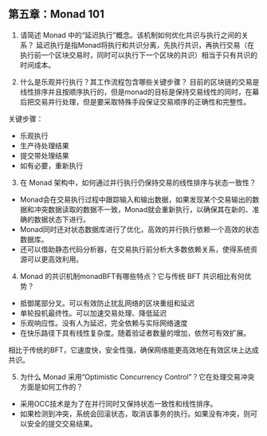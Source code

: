 ## 第五章：Monad 101
 
1. 请简述 Monad 中的“延迟执行”概念。该机制如何优化共识与执行之间的关系？
延迟执行是指Monad将执行和共识分离，先执行共识，再执行交易（在执行前一个区块交易时，同时可以执行下一个区块的共识）相当于只有共识的时间成本。

2. 什么是乐观并行执行？其工作流程包含哪些关键步骤？
目前的区块链的交易是线性排序并且按顺序执行的，但是monad的目标是保持交易线性的同时，在幕后把交易并行处理，但是要采取特殊手段保证交易顺序的正确性和完整性。

关键步骤：
- 乐观执行
- 生产待处理结果
- 提交带处理结果
- 如有必要，重新执行

3. 在 Monad 架构中，如何通过并行执行仍保持交易的线性排序与状态一致性？
- Monad会在交易执行过程中跟踪输入和输出数据，如果发现某个交易输出的数据和冲突数据读取的数据不一致，Monad就会重新执行，以确保其在新的、准确的数据状态下进行。
- Monad同时还对状态数据库进行了优化，高效的并行执行依赖一个高效的状态数据库。
- 还可以借助静态代码分析器，在交易执行前分析大多数依赖关系，使得系统资源可以更高效利用。

4. Monad 的共识机制monadBFT有哪些特点？它与传统 BFT 共识相比有何优势？
- 抵御尾部分叉。可以有效防止扰乱网络的区块重组和延迟
- 单轮投机最终性。可以加速交易处理、降低延迟
- 乐观响应性。没有人为延迟，完全依赖与实际网络速度
- 在快乐路径下具有线性复杂度。随着验证者数量的增加，依然可有效扩展。

相比于传统的BFT，它速度快，安全性强，确保网络能更高效地在有效区块上达成共识。


5. 为什么 Monad 采用“Optimistic Concurrency Control”？它在处理交易冲突方面是如何工作的？
- 采用OCC技术是为了在并行同时又保持状态一致性和线性排序。
- 如果检测到冲突，系统会回滚状态，取消该事务的执行。如果没有冲突，则可以安全的提交交易结果。

